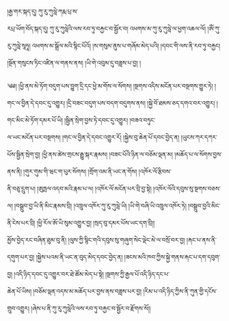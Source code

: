 ﻿  
།རྒྱ་གར་སྐད་དུ། ཀུ་རུ་ཀུལླེ་ཀརྨ་པྲ་ས་  
རཔྲ་ཡོག་བོད་སྐད་དུ། ཀུ་རུ་ཀུལླེའི་ལས་རབ་ཏུ་བརྐྱང་བ་སྦྱོར་བ། འཕགས་མ་ཀུ་རུ་ཀུལླེ་ལ་ཕྱག་འཆལ་ལོ། །ཨོཾ་ཀུ་རུ་ཀུལླེ་སཱཧཱ། འཕགས་མ་སྒྲོལ་མའི་སྙིང་པོའོ། །ས་གསུམ་ནུས་པ་གཞོམ་མེད་པའི། །དབང་གི་ལས་ནི་རབ་ཏུ་བརྐྱང། །སྔོན་གསུངས་ཏིང་འཛིན་ལ་གནས་ནས། །ཡི་གེ་འབུམ་དུ་བཟླས་པ་བྱ། །  
  
༄༅། །ཕྱི་ནས་མེ་ཏོག་བདུག་པས་བྱུག་དྲི་དང་ཕྱེ་མ་གོས་ལ་སོགས། །སྔགས་འདིས་མངོན་པར་བསྔགས་གྱུར་ཏེ། །གང་ལ་བྱིན་དེ་དབང་དུ་འགྱུར། །དྲི་བཟང་བདུག་པས་བདག་བདུགས་ནས། །སྐྱེ་བོ་ཐམས་ཅད་དགའ་བར་འགྱུར། །གང་མིང་མེ་ཏོག་དམར་པོ་ཡི། །སྦྱིན་སྲེག་བྱས་ཏེ་དབང་དུ་འགྱུར། །བཟའ་བཏུང་  
ལ་ཡང་མངོན་པར་བསྔགས། །གང་ལ་བྱིན་དེ་དབང་འགྱུར་རོ། །སྐྱེས་བུ་ཆེན་པོ་དབང་བྱེད་ན། །ཡུངས་ཀར་དཀར་པོས་སྦྱིན་སྲེག་བྱ། །ཕྱི་ནས་ཚེས་གྲངས་རྒྱུ་སྐར་རྣམས། །བཟང་པོའི་ཉིན་ལ་བཅོམ་ལྡན་མ། །མཆོད་པ་ལ་སོགས་བྱས་ནས་ནི། །གུར་གུམ་གི་ཝང་ག་པུར་སོགས། །གྲོག་འམ་ནི་ཡང་ན་གོས། །འཁོར་ལོ་རྩིབས་  
ནི་བཅུ་དྲུག་པ། །ཨུཏྤལ་འདབ་མའི་རྣམ་པ་ལ། །འཁོར་ལོ་མངོན་པར་བྲི་བྱ་སྟེ། །འཁོར་ལོའི་དབུས་སུ་སྔགས་བཅས་ལ། །བསྒྲུབ་བྱ་ཡི་ནི་མིང་རྣམས་བྲི། །འཁྲུལ་འཁོར་ཀུ་རུ་ཀུལླེ་ཡི། །ཡི་གེ་བཞི་ཡི་འཁྲུལ་འཁོར་ཏེ། །བསྒྲུབ་བྱའི་མིང་ནི་ངེས་པར་བྲི། །ཕྱི་རོལ་ཨོ་ཡི་སུམ་འགྱུར་བྱ། །སྲད་བུ་དམར་པོས་ཡང་དག་བྲི།།  
མྱོས་བྱེད་རང་བཞིན་ཐུམ་བུ་ནི། །ལུས་ཀྱི་སྙིང་གའི་དབུས་སུ་གཞུག་སེང་ལྡེང་མེ་ལ་བསྲོ་བར་བྱ། །རྐང་པ་ནས་ནི་དགུག་པར་བྱ། །སྐྱེས་པའམ་ནི་ཡང་ན་བུད་མེད་དབང་བྱེད་ན། །ཟངས་མའི་ཁབ་ཀྱིས་སྐྱེ་གནས་རྐང་པ་དག་དབུག་བྱ། །འདི་ཉིད་དབང་དུ་འགྱུར་བར་ཐེ་ཚོམ་མེད་པ་སྟེ། །སྔགས་ཀྱི་རྒྱལ་པོ་འདི་ཉིད་དང་པ་  
ཆེན་པོ་ཡིས། །བཅོམ་ལྡན་འདས་མ་མཆོད་པར་བྱས་ནས་བཟླས་པར་བྱ། །རིམ་པ་འདི་ཉིད་ཀྱིས་ནི་ཀུན་གྱི་དངོས་གྲུབ་འགྱུར། །ཞེས་པ་ནི་ཀུ་རུ་ཀུལླེའི་ལས་རབ་ཏུ་བརྐྱང་བ་སྦྱོར་བ་རྫོགས་སོ།།  
  
  
